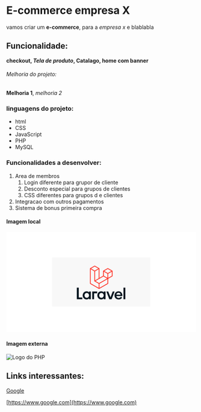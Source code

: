 # E-commerce empresa X

 vamos  criar um **e-commerce**, para a *empresa x* e blablabla

 ## Funcionalidade:

 **checkout, _Tela de produto_, Catalago, home com banner**

 ###### Melhoria do projeto:

 __Melhoria 1__, _melhoria 2_


### linguagens do projeto:

* html
* CSS
* JavaScript
* PHP 
* MySQL

### Funcionalidades a desenvolver:

1. Area de membros
    1. Login diferente para grupor de cliente
    2. Desconto especial para grupos de clientes 
    3. CSS diferentes para grupos d e clientes
2. Integracao com outros pagamentos
3. Sistema de bonus primeira compra

#### Imagem local

![logo do Laravel](img/laravel.png)

#### Imagem externa

![Logo do PHP](https://programacion.net/files/article/20211124101110_php-mysql.png)

## Links interessantes:

[Google](https://www.google.com)

[https://www.google.com](https://www.google.com)